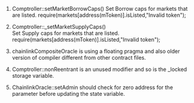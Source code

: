 1)  Comptroller::setMarketBorrowCaps()
    Set Borrow caps for markets that are listed. 
    require(markets[address(mToken)].isListed,"Invalid token");
    
2)  Comptroller::_setMarketSupplyCaps()  
    Set Supply caps for markets that are listed.
    require(markets[address(mToken)].isListed,"Invalid token");

3)  chainlinkCompositeOracle is using a floating pragma and also older version of compiler different from 
    other contract files.

4)  Comptroller::nonReentrant is an unused modifier and so is the _locked storage variable.

5) ChainlinkOracle::setAdmin should check for zero address for the parameter before updating the state 
   variable.